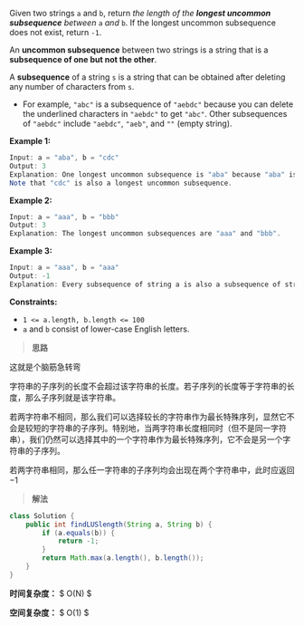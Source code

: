 Given two strings `a` and `b`, return *the length of the **longest uncommon subsequence** between* `a` *and* `b`. If the longest uncommon subsequence does not exist, return `-1`.

An **uncommon subsequence** between two strings is a string that is a **subsequence of one but not the other**.

A **subsequence** of a string `s` is a string that can be obtained after deleting any number of characters from `s`.

- For example, `"abc"` is a subsequence of `"aebdc"` because you can delete the underlined characters in `"aebdc"` to get `"abc"`. Other subsequences of `"aebdc"` include `"aebdc"`, `"aeb"`, and `""` (empty string).

 

**Example 1:**

```java
Input: a = "aba", b = "cdc"
Output: 3
Explanation: One longest uncommon subsequence is "aba" because "aba" is a subsequence of "aba" but not "cdc".
Note that "cdc" is also a longest uncommon subsequence.
```

**Example 2:**

```java
Input: a = "aaa", b = "bbb"
Output: 3
Explanation: The longest uncommon subsequences are "aaa" and "bbb".
```

**Example 3:**

```java
Input: a = "aaa", b = "aaa"
Output: -1
Explanation: Every subsequence of string a is also a subsequence of string b. Similarly, every subsequence of string b is also a subsequence of string a.
```

 

**Constraints:**

- `1 <= a.length, b.length <= 100`
- `a` and `b` consist of lower-case English letters.



> **思路**

这就是个脑筋急转弯

字符串的子序列的长度不会超过该字符串的长度。若子序列的长度等于字符串的长度，那么子序列就是该字符串。

若两字符串不相同，那么我们可以选择较长的字符串作为最长特殊序列，显然它不会是较短的字符串的子序列。特别地，当两字符串长度相同时（但不是同一字符串），我们仍然可以选择其中的一个字符串作为最长特殊序列，它不会是另一个字符串的子序列。

若两字符串相同，那么任一字符串的子序列均会出现在两个字符串中，此时应返回 −1



> **解法**

```java
class Solution {
    public int findLUSlength(String a, String b) {
        if (a.equals(b)) {
            return -1;
        }
        return Math.max(a.length(), b.length());
    }
}
```

**时间复杂度：** $ O(N) $

**空间复杂度：** $ O(1) $